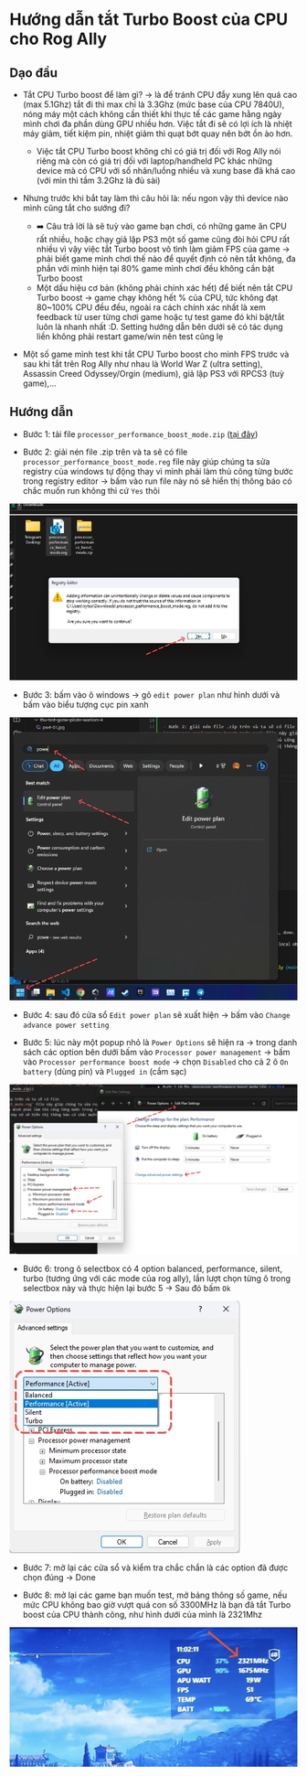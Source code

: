 # Hướng dẫn tắt Turbo Boost của CPU cho Rog Ally

## Dạo đầu

- Tắt CPU Turbo boost để làm gì? -> là để tránh CPU đẩy xung lên quá cao (max 5.1Ghz) tắt đi thì max chỉ là 3.3Ghz (mức base của CPU 7840U), nóng máy một cách không cần thiết khi thực tế các game hằng ngày mình chơi đa phần dùng GPU nhiều hơn. Việc tắt đi sẽ có lợi ích là nhiệt máy giảm, tiết kiệm pin, nhiệt giảm thì quạt bớt quay nên bớt ồn ào hơn. 
  - Việc tắt CPU Turbo boost không chỉ có giá trị đối với Rog Ally nói riêng mà còn có giá trị đối với laptop/handheld PC khác những device mà có CPU với số nhân/luồng nhiều và xung base đã khá cao (với mìn thì tầm 3.2Ghz là đủ sài)

- Nhưng trước khi bắt tay làm thì câu hỏi là: nếu ngon vậy thì device nào mình cũng tắt cho sướng đi? 
  - ➡️ Câu trả lời là sẽ tuỳ vào game bạn chơi, có những game ăn CPU rất nhiều, hoặc chạy giả lập PS3 một số game cũng đòi hỏi CPU rất nhiều vì vậy việc tắt Turbo boost vô tình làm giảm FPS của game -> phải biết game mình chơi thế nào để quyết định có nên tắt không, đa phần với mình hiện tại 80% game mình chơi đều không cần bật Turbo boost
  - Một dấu hiệu cơ bản (không phải chính xác hết) để biết nên tắt CPU Turbo boost -> game chạy không hết % của CPU, tức không đạt 80~100% CPU đều đều, ngoài ra cách chính xác nhất là xem feedback từ user từng chơi game hoặc tự test game đó khi bật/tắt luôn là nhanh nhất :D. Setting hướng dẫn bên dưới sẽ có tác dụng liền không phải restart game/win nên test cũng lẹ

- Một số game mình test khi tắt CPU Turbo boost cho mình FPS trước và sau khi tắt trên Rog Ally như nhau là World War Z (ultra setting), Assassin Creed Odyssey/Orgin (medium), giả lập PS3 với RPCS3 (tuỳ game),...

## Hướng dẫn

- Bước 1: tải file `processor_performance_boost_mode.zip` ([tại đây](https://github.com/kytosai/goc-nho-handheld-pc/raw/main/asus-rog-ally/huong-dan/huong-dan-tat-turbo-boost-cua-cpu/processor_performance_boost_mode.zip))

- Bước 2: giải nén file .zip trên và ta sẽ có file `processor_performance_boost_mode.reg` file này giúp chúng ta sửa registry của windows tự động thay vì mình phải làm thủ công từng bước trong registry editor -> bấm vào run file này nó sẽ hiển thị thông báo có chắc muốn run không thì cứ `Yes` thôi

![](./turbo-boost-01.jpg)

- Bước 3: bấm vào ô windows -> gõ `edit power plan` như hình dưới và bấm vào biểu tượng cục pin xanh

![](./turbo-boost-02.jpg)

- Bước 4: sau đó cửa sổ `Edit power plan` sẽ xuất hiện -> bấm vào `Change advance power setting` 

- Bước 5: lúc này một popup nhỏ là `Power Options` sẽ hiện ra -> trong danh sách các option bên dưới bấm vào `Processor power management` -> bấm vào `Processor performance boost mode` -> chọn `Disabled` cho cả 2 ô `On battery` (dùng pin) và `Plugged in` (cắm sạc) 

![](./turbo-boost-03.jpg)

- Bước 6: trong ô selectbox có 4 option balanced, performance, silent, turbo (tương ứng với các mode của rog ally), lần lượt chọn từng ô trong selectbox này và thực hiện lại bước 5 -> Sau đó bấm `Ok`

![](./turbo-boost-04.jpg)

- Bước 7: mở lại các cửa sổ và kiểm tra chắc chắn là các option đã được chọn đúng -> Done

- Bước 8: mở lại các game bạn muốn test, mở bảng thông số game, nếu mức CPU không bao giờ vượt quá con số 3300MHz là bạn đã tắt Turbo boost của CPU thành công, như hình dưới của mình là 2321Mhz

![](./turbo-boost-05.jpg)